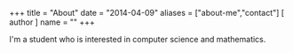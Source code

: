 +++
title = "About"
date = "2014-04-09"
aliases = ["about-me","contact"]
[ author ]
  name = ""
+++

I'm a student who is interested in computer science and mathematics.
